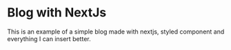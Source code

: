 # Blog with NextJs

This is an example of a simple blog made with nextjs, styled component and everything I can insert better.
